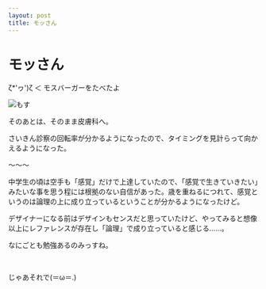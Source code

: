 ```yaml
---
layout: post
title: モッさん
---
```


# モッさん

ζ*'ヮ')ζ ＜ モスバーガーをたべたよ

<img src="https://cdn-ak.f.st-hatena.com/images/fotolife/a/akinen/20200827/20200827170114.jpg" alt="もす">

そのあとは、そのまま皮膚科へ。

さいきん診察の回転率が分かるようになったので、タイミングを見計らって向かえるようになった。

〜〜〜

中学生の頃は空手も「感覚」だけで上達していたので、「感覚で生きていきたい」みたいな事を思う程には根拠のない自信があった。歳を重ねるにつれて、感覚というのは論理の上に成り立っているということが分かるようになったけど。

デザイナーになる前はデザインもセンスだと思っていたけど、やってみると想像以上にレファレンスが存在し「論理」で成り立っていると感じる……。

なにごとも勉強あるのみっすね。

 

じゃあそれで(＝ω＝.)